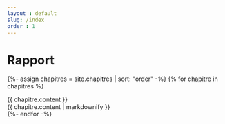 ```yaml
---
layout : default
slug: /index
order : 1
---
```


# Rapport 

{%- assign chapitres = site.chapitres | sort: "order"  -%}
{% for chapitre in chapitres %}
    <article>
        {{ chapitre.content }}
    </article>
     <article>
        {{ chapitre.content | markdownify }}
    </article>
{%- endfor -%}